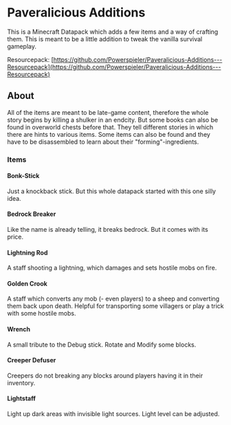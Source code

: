 # Paveralicious Additions
This is a Minecraft Datapack which adds a few items and a way of crafting them. This is meant to be a little addition to tweak the vanilla survival gameplay.

Resourcepack: [https://github.com/Powerspieler/Paveralicious-Additions---Resourcepack](https://github.com/Powerspieler/Paveralicious-Additions---Resourcepack)

## About
All of the items are meant to be late-game content, therefore the whole story begins by killing a shulker in an endcity.
But some books can also be found in overworld chests before that. They tell different stories in which there are hints to various items. Some items can also be found and they have to be disassembled to learn about their "forming"-ingredients.

### Items
#### Bonk-Stick
Just a knockback stick. But this whole datapack started with this one silly idea.

#### Bedrock Breaker
Like the name is already telling, it breaks bedrock. But it comes with its price.

#### Lightning Rod
A staff shooting a lightning, which damages and sets hostile mobs on fire.

#### Golden Crook
A staff which converts any mob (- even players) to a sheep and converting them back upon death. Helpful for transporting some villagers or play a trick with some hostile mobs.

#### Wrench
A small tribute to the Debug stick. Rotate and Modify some blocks.

#### Creeper Defuser
Creepers do not breaking any blocks around players having it in their inventory.

#### Lightstaff
Light up dark areas with invisible light sources. Light level can be adjusted.

